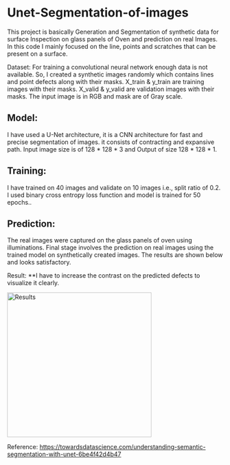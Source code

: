 # Unet-Segmentation-of-images
This project is basically Generation and Segmentation of synthetic data for surface Inspection on glass panels of Oven and prediction on real Images. In this code I mainly focused on the line, points and scratches that can be present on a surface. 

Dataset:
For training a convolutional neural network enough data is not available. So, I created a synthetic images randomly which contains lines and point defects along with their masks.
X_train & y_train are training images with their masks.
X_valid & y_valid are validation images with their masks.
The input image is in RGB and mask are of Gray scale. 

## Model:
I have used a U-Net architecture, it is a CNN architecture for fast and precise segmentation of images. it consists of contracting and expansive path. Input image size is of 128 * 128 * 3 and Output of size 128 * 128 * 1.

## Training:
 I have trained on 40 images and validate on 10 images i.e., split ratio of 0.2. I used binary cross entropy loss function and model is trained for 50 epochs..

## Prediction:
The real images were captured on the glass panels of oven using illuminations. Final stage involves the prediction on real images using the trained model on synthetically created images. The results are shown below and looks satisfactory. 

Result:
**I have to increase the contrast on the predicted defects to visualize it clearly.

<img width="336" alt="Results" src="https://user-images.githubusercontent.com/77510506/106403435-067c9300-642f-11eb-89b3-9e08d83e3e25.PNG">


Reference:
https://towardsdatascience.com/understanding-semantic-segmentation-with-unet-6be4f42d4b47
